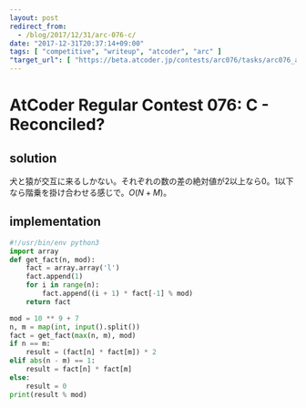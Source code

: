 ```yaml
---
layout: post
redirect_from:
  - /blog/2017/12/31/arc-076-c/
date: "2017-12-31T20:37:14+09:00"
tags: [ "competitive", "writeup", "atcoder", "arc" ]
"target_url": [ "https://beta.atcoder.jp/contests/arc076/tasks/arc076_a" ]
---
```


# AtCoder Regular Contest 076: C - Reconciled?

## solution

犬と猿が交互に来るしかない。それぞれの数の差の絶対値が$2$以上なら$0$。$1$以下なら階乗を掛け合わせる感じで。$O(N + M)$。

## implementation

``` python
#!/usr/bin/env python3
import array
def get_fact(n, mod):
    fact = array.array('l')
    fact.append(1)
    for i in range(n):
        fact.append((i + 1) * fact[-1] % mod)
    return fact

mod = 10 ** 9 + 7
n, m = map(int, input().split())
fact = get_fact(max(n, m), mod)
if n == m:
    result = (fact[n] * fact[m]) * 2
elif abs(n - m) == 1:
    result = fact[n] * fact[m]
else:
    result = 0
print(result % mod)
```
